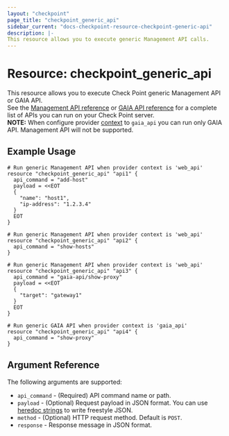 ```yaml
---
layout: "checkpoint"
page_title: "checkpoint_generic_api"
sidebar_current: "docs-checkpoint-resource-checkpoint-generic-api"
description: |-
This resource allows you to execute generic Management API calls.
---
```


# Resource: checkpoint_generic_api

This resource allows you to execute Check Point generic Management API or GAIA API.<br>
See the [Management API reference](https://sc1.checkpoint.com/documents/latest/APIs/index.html) or [GAIA API reference](https://sc1.checkpoint.com/documents/latest/GaiaAPIs/index.html) for a complete list of APIs you can run on your Check Point server.<br>
<b>NOTE:</b> When configure provider [context](https://registry.terraform.io/providers/CheckPointSW/checkpoint/latest/docs#context-1) to `gaia_api` you can run only GAIA API. Management API will not be supported.

## Example Usage


```hcl
# Run generic Management API when provider context is 'web_api'
resource "checkpoint_generic_api" "api1" {
  api_command = "add-host"
  payload = <<EOT
  {
    "name": "host1",
    "ip-address": "1.2.3.4"
  }
  EOT
}

# Run generic Management API when provider context is 'web_api'
resource "checkpoint_generic_api" "api2" {
  api_command = "show-hosts"
}

# Run generic Management API when provider context is 'web_api'
resource "checkpoint_generic_api" "api3" {
  api_command = "gaia-api/show-proxy"
  payload = <<EOT
  {
    "target": "gateway1"
  }
  EOT
}

# Run generic GAIA API when provider context is 'gaia_api'
resource "checkpoint_generic_api" "api4" {
  api_command = "show-proxy"
}
```

## Argument Reference

The following arguments are supported:

* `api_command` - (Required) API command name or path.
* `payload` - (Optional) Request payload in JSON format. You can use [heredoc strings](https://developer.hashicorp.com/terraform/language/expressions/strings#heredoc-strings) to write freestyle JSON.
* `method` - (Optional) HTTP request method. Default is `POST`.
* `response` - Response message in JSON format.